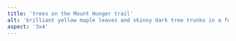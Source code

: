 ```yaml
---
title: 'trees on the Mount Hunger trail'
alt: 'brilliant yellow maple leaves and skinny dark tree trunks in a forest'
aspect: '3x4'
---
```

